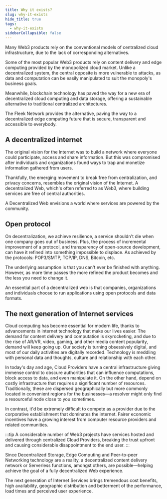 ```yaml
---
title: Why it exists?
slug: why-it-exists
hide_title: true
tags:
  - why-it-exists
sidebarCollapsible: false
---
```


Many Web3 products rely on the conventional models of centralized cloud infrastructure, due to the lack of corresponding alternatives.

Some of the most popular Web3 products rely on content delivery and edge computing provided by the monopolized cloud market. Unlike a decentralized system, the central opposite is more vulnerable to attacks, as data and computation can be easily manipulated to suit the monopoly's business goals.

Meanwhile, blockchain technology has paved the way for a new era of decentralized cloud computing and data storage, offering a sustainable alternative to traditional centralized architectures.

The Fleek Network provides the alternative, paving the way to a decentralized edge computing future that is secure, transparent and accessible to everybody.

## A decentralized internet

The original vision for the Internet was to build a network where everyone could participate, access and share information. But this was compromised after individuals and organizations found ways to trap and monetize information gathered from users.

Thankfully, the emerging movement to break free from centralization, and privacy concerns, resembles the original vision of the Internet. A decentralized Web, which's often referred to as Web3, where building services are free of central authorities.

A Decentralized Web envisions a world where services are powered by the community.

## Open protocol

On decentralization, we achieve resilience, a service shouldn't die when one company goes out of business. Plus, the process of incremental improvement of a protocol, and transparency of open-source development, can have it refined into something impossible to displace. As achieved by the protocols: POP3/SMTP, TCP/IP, DNS, Bitcoin, etc.

The underlying assumption is that you can't ever be finished with anything. However, as more time passes the more refined the product becomes and the less you need to change it.

An essential part of a decentralized web is that companies, organizations and individuals choose to run applications using open protocols and data formats.

## The next generation of Internet services

Cloud computing has become essential for modern life, thanks to advancements in internet technology that make our lives easier. The demand for content delivery and computation is skyrocketing, and due to the rise of AR/VR, video, gaming, and other media content popularity, demand will keep going up.
Our society is turning obsessively digital, and most of our daily activities are digitally recorded. Technology is meddling with personal data and thoughts, culture and relationship with each other.

In today's day and age, Cloud Providers have a central infrastructure giving immense control to obscure authorities that can influence computations, block access to data, and even manipulate it. On the other hand, depend on costly infrastructure that requires a significant number of resources. Traditionally, these are dispersed geographically but more commonly located in convenient regions for the businesses—a resolver might only find a resourceful node close to you sometimes.

In contrast, it'd be extremely difficult to compete as a provider due to the corporative establishment that dominates the internet. Fairer economic incentives have a growing interest from computer resource providers and related communities.

:::tip
A considerable number of Web3 projects have services hosted and delivered through centralized Cloud Providers, breaking the trust upfront and causing considerable disappointment to the end user.
:::

Since Decentralized Storage, Edge Computing and Peer-to-peer Networking technology are a reality, a decentralized content delivery network or Serverless functions, amongst others, are possible—helping achieve the goal of a fully decentralized Web experience. 

The next generation of Internet Services brings tremendous cost benefits, high availability, geographic distribution and betterment of the performance, load times and perceived user experience.
